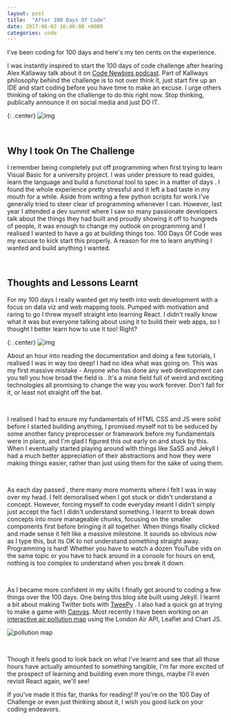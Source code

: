 ```yaml
---
layout: post
title:  "After 100 Days Of Code"
date: 2017-06-02 16:40:00 +0000 
categories: code
---
```


I've been coding for 100 days and here's my ten cents on the experience.

I was instantly inspired to start the 100 days of code challenge after hearing Alex Kallaway talk about it on [Code Newbies podcast](http://www.codenewbie.org/podcast). Part of Kallways philosophy behind the challenge is to not over think it, just start fire up an IDE and start coding before you have time to make an excuse. I urge others thinking of taking on the challenge to do this right now. Stop thinking, publically announce it on social media and just DO IT. 

{: .center}
![img](http://i.imgur.com/7524jhl.gif)

<br/>

## Why I took On The Challenge

I remember being completely put off programming when first trying to learn Visual Basic for a university project. I was under pressure to read guides, learn the language and build a functional tool to spec in a matter of days . I found the whole experience pretty stressful and it left a bad taste in my mouth for a while. Aside from writing a few python scripts for work I've generally tried to steer clear of programming whenever I can. However, last year I attended a dev summit where I saw so many passionate developers talk about the things they had built and proudly showing it off to hungreds of people, it was enough to change my outlook on programming and I realised I wanted to have a go at building things too. 100 Days Of Code was my excuse to kick start this properly. A reason for me to learn anything I wanted and build anything I wanted. 

<br/>

## Thoughts and Lessons Learnt

For my 100 days I really wanted get my teeth into web development with a focus on data viz and web mapping tools. Pumped with motivation and raring to go I threw myself straight into learning React. I didn't really know what it was but everyone talking about using it to build their  web apps, so I thought I better learn how to use it too! Right?  

{: .center}
![img](https://media.giphy.com/media/hPPx8yk3Bmqys/giphy.gif)


About an hour into reading the documentation and doing a few tutorials, I realised I was in way too deep! I had no idea what was going on. This was my first massive mistake - Anyone who has done any web development can you tell you how broad the field is . It's a mine field full of weird and exciting technologies all promising to change the way you work forever. Don't fall for it, or least not straight off the bat. 

<br/>

I realised I had to ensure my fundamentals of HTML CSS and JS were solid before I started building anything, I promised myself not to be seduced by some another fancy preprocesser or framework before my fundamentals were in place, and I'm glad I figured this out early on and stuck by this. When I eventually started playing around with things like SaSS and Jekyll I had a much better appreciation of their abstractions and how they were making things easier, rather than just using them for the sake of using them.  

<br/>

As each day passed , there many more moments where I felt I was in way over my head. I felt demoralised when I got stuck or didn't understand a concept. However, forcing myself to code everyday meant I didn't simply just accept the fact I didn't understand something. I learnt to break down concepts into more manageable chunks, focusing on the smaller components first before bringing it all together. When things finally clicked and made sense it felt like a massive milestone. It sounds so obvious now as I type this, but its OK to not understand something straight away. Programming is hard! Whether you have to watch a dozen YouTube vids on the same topic or you have to hack around in a console for hours on end, nothing is too complex to understand when you break it down.

<br/>

As I became more confident in my skills I finally got around to coding a few things over the 100 days. One being this blog  site built using Jekyll. I learnt a bit about making Twitter bots with [TweePy](https://chiubaca.github.io/tutorial/2017/01/31/lightning-tutorial-twitter-emoji-weather-forecast.html) . I also had a quick go at trying to make a game with [Canvas](https://codepen.io/chiubaca/pen/zZxgzJ). Most recently I have been working on an [interactive air pollution map](http://chiubaca.gq/) using the London Air API, Leaflet and Chart JS.


![pollution map](https://i1381.photobucket.com/albums/ah228/chiubaca/ezgif-1-c1261712a2_zpsm6mjozdk.gif) 

<br />

Though it feels good to look back on what I've learnt and see that all those hours have actually amounted to something tangible, I'm far more excited of the prospect of learning and building even more things, maybe I'll even revisit React again, we'll see!

If you've made it this far, thanks for reading! If you're on the 100 Day of Challenge or even just thinking about it, I wish you good luck on your coding endeavors.
